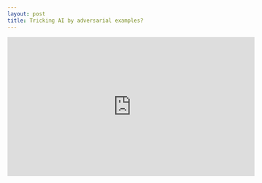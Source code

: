 ```yaml
---
layout: post
title: Tricking AI by adversarial examples?
---
```


<iframe width="560" height="315" src="https://www.youtube.com/embed/c_5EH3CBtD0" frameborder="0" allow="autoplay; encrypted-media" allowfullscreen></iframe>
